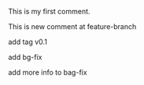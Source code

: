 This is my first comment.

This is new comment at feature-branch

add tag v0.1

add bg-fix

add more info to bag-fix 
